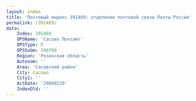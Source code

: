 ```yaml
---
layout: index
title: 'Почтовый индекс 391469: отделение почтовой связи Почты России'
permalink: /391469/
data:
    Index: 391469
    OPSName: 'Сасово Почтамт'
    OPSType: П
    OPSSubm: 390700
    Region: 'Рязанская область'
    Autonom: ''
    Area: 'Сасовский район'
    City: Сасово
    City1: ''
    ActDate: '20080220'
    IndexOld: ''
---
```

